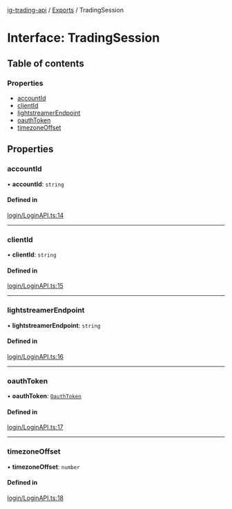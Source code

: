 [ig-trading-api](../README.md) / [Exports](../modules.md) / TradingSession

# Interface: TradingSession

## Table of contents

### Properties

- [accountId](TradingSession.md#accountid)
- [clientId](TradingSession.md#clientid)
- [lightstreamerEndpoint](TradingSession.md#lightstreamerendpoint)
- [oauthToken](TradingSession.md#oauthtoken)
- [timezoneOffset](TradingSession.md#timezoneoffset)

## Properties

### accountId

• **accountId**: `string`

#### Defined in

[login/LoginAPI.ts:14](https://github.com/bennycode/ig-trading-api/blob/0c7d281/src/login/LoginAPI.ts#L14)

---

### clientId

• **clientId**: `string`

#### Defined in

[login/LoginAPI.ts:15](https://github.com/bennycode/ig-trading-api/blob/0c7d281/src/login/LoginAPI.ts#L15)

---

### lightstreamerEndpoint

• **lightstreamerEndpoint**: `string`

#### Defined in

[login/LoginAPI.ts:16](https://github.com/bennycode/ig-trading-api/blob/0c7d281/src/login/LoginAPI.ts#L16)

---

### oauthToken

• **oauthToken**: [`OauthToken`](OauthToken.md)

#### Defined in

[login/LoginAPI.ts:17](https://github.com/bennycode/ig-trading-api/blob/0c7d281/src/login/LoginAPI.ts#L17)

---

### timezoneOffset

• **timezoneOffset**: `number`

#### Defined in

[login/LoginAPI.ts:18](https://github.com/bennycode/ig-trading-api/blob/0c7d281/src/login/LoginAPI.ts#L18)
